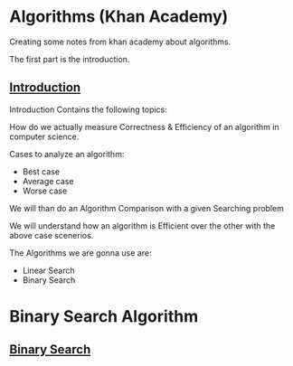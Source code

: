 # Algorithms (Khan Academy)
Creating some notes from khan academy about algorithms.

The first part is the introduction.

## [Introduction](https://github.com/Habib0308/Algorithms-Khan-Academy/blob/master/Intoduction/Algorithms.md)

Introduction Contains the following topics:

How do we actually measure Correctness & Efficiency of an algorithm in computer science.

Cases to analyze an algorithm:

* Best case
* Average case
* Worse case

We will than do an Algorithm Comparison with a given Searching problem 

We will understand how an algorithm is Efficient over the other with the above case scenerios.

The Algorithms we are gonna use are:
* Linear Search
* Binary Search


# Binary Search Algorithm
## [Binary Search](https://github.com/Habib0308/Algorithms-Khan-Academy/blob/master/Binary%20Search/Intro%20Binary%20Search.md)
